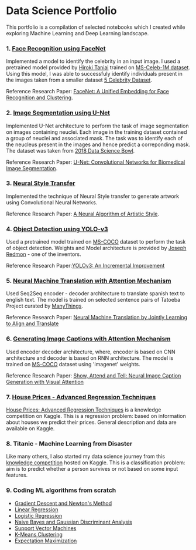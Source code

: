# Data Science Portfolio

This portfolio is a compilation of selected notebooks which I created while exploring Machine Learning and Deep Learning landscape. 


### 1.  [Face Recognition using FaceNet](https://github.com/puneet-08/projects/blob/main/FaceNet.ipynb)

Implemented a model to identify the celebrity in an input image. I used a pretrained model provided by [Hiroki Taniai](https://github.com/nyoki-mtl/keras-facenet) trained on [MS-Celeb-1M dataset](https://www.microsoft.com/en-us/research/project/ms-celeb-1m-challenge-recognizing-one-million-celebrities-real-world/). Using this model, I was able to successfuly identify individuals present in the images taken from a smaller dataset [5 Celebrity Dataset](https://www.kaggle.com/dansbecker/5-celebrity-faces-dataset).

Reference Research Paper: [FaceNet: A Unified Embedding for Face Recognition and Clustering](https://arxiv.org/abs/1503.03832).


### 2.  [Image Segmentation using U-Net](https://github.com/puneet-08/projects/blob/main/Image_Segmentation_U_Net.ipynb)

Implemented U-Net architecture to perform the task of image segmentation on images containing neuclei. Each image in the training dataset contained a group of neuclei and associated mask. The task was to identify each of the neucleus present in the images and hence predict a correponding mask. The dataset was taken from [2018 Data Science Bowl](https://www.kaggle.com/c/data-science-bowl-2018/data).

Reference Research Paper: [U-Net: Convolutional Networks for Biomedical Image Segmentation](https://arxiv.org/abs/1505.04597).

### 3.  [Neural Style Transfer](https://github.com/puneet-08/projects/blob/main/Neural_Style_Transfer_Book.ipynb) 

Implemented the technique of Neural Style transfer to generate artwork using Convolutional Neural Networks. 

Reference Research Paper: [A Neural Algorithm of Artistic Style](https://arxiv.org/abs/1508.06576).


### 4.  [Object Detection using YOLO-v3](https://github.com/puneet-08/projects/blob/main/YOLO_v3_Object_Detection.ipynb)

Used a pretrained model trained on [MS-COCO](https://cocodataset.org/#home) dataset to perform the task of object detection. Weights and Model architecture is provided by [Joseph Redmon](https://pjreddie.com/darknet/yolo/) - one of the inventors.

Reference Research Paper:[YOLOv3: An Incremental Improvement](https://arxiv.org/abs/1804.02767)


### 5.  [Neural Machine Translation with Attention Mechanism](https://github.com/puneet-08/projects/blob/main/NMT_%2B_Attention.ipynb)

Used Seq2Seq encoder - decoder architecture to translate spanish text to english text. The model is trained on selected sentence pairs of Tatoeba Project curated by [ManyThings](http://www.manythings.org/anki/).

Reference Research Paper: [Neural Machine Translation by Jointly Learning to Align and Translate](https://arxiv.org/abs/1409.0473)


### 6.  [Generating Image Captions with Attention Mechanism](https://github.com/puneet-08/projects/blob/main/Image_Captioning_with_Attention.ipynb) 

Used encoder decoder architecture, where, encoder is based on CNN architecture and decoder is based on RNN architecture. The model is trained on [MS-COCO](https://cocodataset.org/#home) dataset using 'imagenet' weights.

Reference Research Paper: [Show, Attend and Tell: Neural Image Caption Generation with Visual Attention](https://arxiv.org/abs/1502.03044)

### 7. [House Prices - Advanced Regression Techniques](https://www.kaggle.com/startpuneet/ames-housing-prices-predictions#Housing-Price-Prediction)

[House Prices: Advanced Regression Techniques](https://www.kaggle.com/c/house-prices-advanced-regression-techniques) is a knowledge competition on Kaggle. This is a regression problem: based on information about houses we predict their prices. General description and data are available on Kaggle. 

### 8. Titanic - Machine Learning from Disaster

Like many others, I also started my data science journey from this [knowledge competition](https://www.kaggle.com/c/titanic) hosted on Kaggle. This is a classification problem: aim is to predict whether a person survives or not based on some input features.

### 9. Coding ML algorithms from scratch
* [Gradient Descent and Newton's Method](https://github.com/puneet-08/projects/blob/main/Gradient_Descent_%2B_Newton's_Method.ipynb)
* [Linear Regression](https://github.com/puneet-08/projects/blob/main/Linear_Regression_from_scratch.ipynb)
* [Logistic Regression](https://github.com/puneet-08/projects/blob/main/Logistic_Regression_from_scratch.ipynb)
* [Naive Bayes and Gaussian Discriminant Analysis](https://github.com/puneet-08/projects/blob/main/Naive_Bayes_and_GDA_from_scratch.ipynb)
* [Support Vector Machines](https://github.com/puneet-08/projects/blob/main/SVM_from_scratch.ipynb)
* [K-Means Clustering](https://github.com/puneet-08/projects/blob/main/K_Means.ipynb)
* [Expectation Maximization](https://github.com/puneet-08/projects/blob/main/Expectation_Maximization.ipynb)


